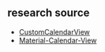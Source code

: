 ## research source

- [CustomCalendarView](https://github.com/neha1903/CustomCalendarView/tree/version-v_0.3)
- [Material-Calendar-View](https://github.com/Applandeo/Material-Calendar-View)